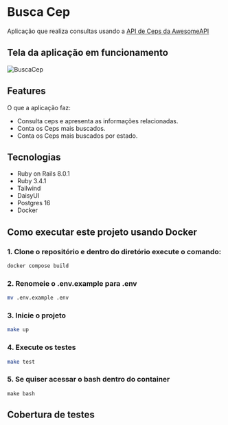 # Busca Cep
Aplicação que realiza consultas usando a [API de Ceps da AwesomeAPI](https://cep.awesomeapi.com.br/)

## Tela da aplicação em funcionamento
![BuscaCep](https://github.com/user-attachments/assets/6593439d-ead8-467d-ba6c-7421bb19cb01)

## Features
O que a aplicação faz:
- Consulta ceps e apresenta as informações relacionadas.
- Conta os Ceps mais buscados.
- Conta os Ceps mais buscados por estado.

## Tecnologias
- Ruby on Rails 8.0.1
- Ruby 3.4.1
- Tailwind
- DaisyUI
- Postgres 16
- Docker

## Como executar este projeto usando Docker
### 1. Clone o repositório e dentro do diretório execute o comando:
```bash
docker compose build
```

### 2. Renomeie o .env.example para .env
```bash
mv .env.example .env
```

### 3. Inicie o projeto
```bash
make up
```

### 4. Execute os testes
```bash
make test
```

### 5. Se quiser acessar o bash dentro do container
```
make bash
```

## Cobertura de testes
